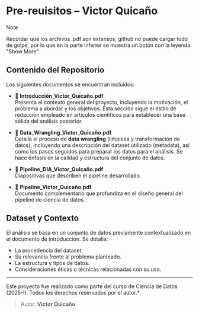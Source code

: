 # Pre-reuisitos – Victor Quicaño

> [!NOTE]
> Recordar que los archivos .pdf son extensos, github no puede cargar todo de golpe, por lo que en la parte inferior se muestra un botón con la leyenda "Show More"

## Contenido del Repositorio

Los siguientes documentos se encuentran incluidos:

- 📄 **Introducción_Victor_Quicaño.pdf**  
  Presenta el contexto general del proyecto, incluyendo la motivación, el problema a abordar y los objetivos. Esta sección sigue el estilo de redacción empleado en artículos científicos para establecer una base sólida del análisis posterior.

- 📄 **Data_Wrangling_Victor_Quicaño.pdf**  
  Detalla el proceso de **data wrangling** (limpieza y transformación de datos), incluyendo una descripción del dataset utilizado (metadata), así como los pasos seguidos para preparar los datos para el análisis. Se hace énfasis en la calidad y estructura del conjunto de datos.

- 📄 **Pipeline_DIA_Victor_Quicaño.pdf**  
  Diapositivas que describen el pipeline desarrollado.

- 📄 **Pipeline_Victor_Quicaño.pdf**  
  Documento complementario que profundiza en el diseño general del pipeline de ciencia de datos.

## Dataset y Contexto

El análisis se basa en un conjunto de datos previamente contextualizado en el documento de introducción. Se detalla:

- La procedencia del dataset.
- Su relevancia frente al problema planteado.
- La estructura y tipos de datos.
- Consideraciones éticas o técnicas relacionadas con su uso.

---

Este proyecto fue realizado como parte del curso de Ciencia de Datos (2025-I). Todos los derechos reservados por el autor.\*

> Autor: **Victor Quicaño**
